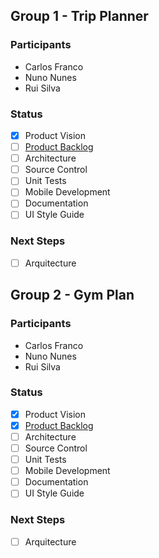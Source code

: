 ## Group 1 - Trip Planner
### Participants
* Carlos Franco
* Nuno Nunes
* Rui Silva
### Status
- [x] Product Vision
- [ ] [Product Backlog](https://trello.com/b/b4ibEXfr/agile-project#)
- [ ] Architecture
- [ ] Source Control
- [ ] Unit Tests
- [ ] Mobile Development
- [ ] Documentation
- [ ] UI Style Guide
### Next Steps
- [ ] Arquitecture

## Group 2 - Gym Plan
### Participants
* Carlos Franco
* Nuno Nunes
* Rui Silva
### Status
- [x] Product Vision
- [X] [Product Backlog](https://trello.com/b/pXZMh08y/projeto)
- [ ] Architecture
- [ ] Source Control
- [ ] Unit Tests
- [ ] Mobile Development
- [ ] Documentation
- [ ] UI Style Guide
### Next Steps
- [ ] Arquitecture
